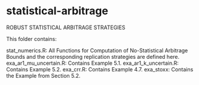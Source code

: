 # statistical-arbitrage

ROBUST STATISTICAL ARBITRAGE STRATEGIES

This folder contains:

stat_numerics.R: All Functions for Computation of No-Statistical Arbitrage Bounds and the corresponding replication strategies are defined here.
exa_ar1_mu_uncertain.R: Contains Example 5.1. 
exa_ar1_k_uncertain.R: Contains Example 5.2. 
exa_crr.R: Contains Example 4.7.
exa_stoxx: Contains the Example from Section 5.2.
